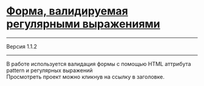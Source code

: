 # [Форма, валидируемая регулярными выражениями](https://evgeniypanin.github.io/sprint_10/)

---  

Версия 1.1.2  

---  

В работе используется валидация формы с помощью HTML аттрибута pattern и регулярных выражений  
Просмотреть проект можно кликнув на ссылку в заголовке.

